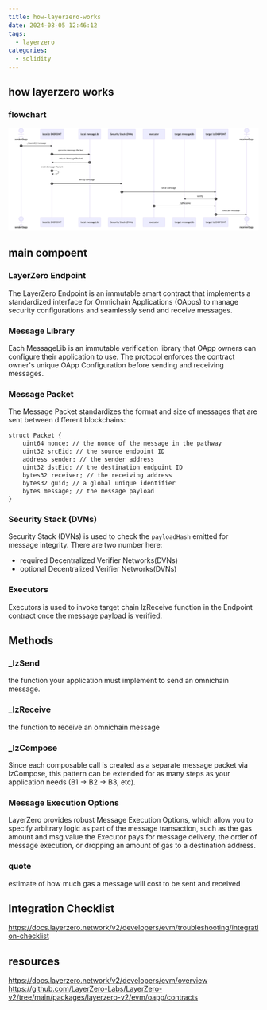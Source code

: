 ```yaml
---
title: how-layerzero-works
date: 2024-08-05 12:46:12
tags:
  - layerzero
categories:
  - solidity
---
```


## how layerzero works
### flowchart
![](https://raw.githubusercontent.com/coffiasd/images/main/202408051543348.png)


## main compoent
### LayerZero Endpoint
The LayerZero Endpoint is an immutable smart contract that implements a standardized interface for Omnichain Applications (OApps) to manage security configurations and seamlessly send and receive messages.

### Message Library
Each MessageLib is an immutable verification library that OApp owners can configure their application to use. The protocol enforces the contract owner's unique OApp Configuration before sending and receiving messages.

### Message Packet
The Message Packet standardizes the format and size of messages that are sent between different blockchains:
```solidity
struct Packet {
    uint64 nonce; // the nonce of the message in the pathway
    uint32 srcEid; // the source endpoint ID
    address sender; // the sender address
    uint32 dstEid; // the destination endpoint ID
    bytes32 receiver; // the receiving address
    bytes32 guid; // a global unique identifier
    bytes message; // the message payload
}
```
### Security Stack (DVNs)
Security Stack (DVNs) is used to check the `payloadHash` emitted for message integrity.
There are two number here:
- required Decentralized Verifier Networks(DVNs)
- optional Decentralized Verifier Networks(DVNs)


### Executors
Executors is used to invoke target chain lzReceive function in the Endpoint contract once the message payload is verified.

## Methods
### _lzSend
the function your application must implement to send an omnichain message.

### _lzReceive
the function to receive an omnichain message

### _lzCompose
Since each composable call is created as a separate message packet via lzCompose, this pattern can be extended for as many steps as your application needs (B1 -> B2 -> B3, etc).

### Message Execution Options
LayerZero provides robust Message Execution Options, which allow you to specify arbitrary logic as part of the message transaction, such as the gas amount and msg.value the Executor pays for message delivery, the order of message execution, or dropping an amount of gas to a destination address.

### quote
estimate of how much gas a message will cost to be sent and received

## Integration Checklist
<https://docs.layerzero.network/v2/developers/evm/troubleshooting/integration-checklist>

## resources
<https://docs.layerzero.network/v2/developers/evm/overview>
<https://github.com/LayerZero-Labs/LayerZero-v2/tree/main/packages/layerzero-v2/evm/oapp/contracts>